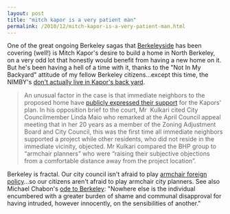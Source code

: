 ```yaml
---
layout: post
title: "mitch kapor is a very patient man"
permalink: /2010/12/mitch-kapor-is-a-very-patient-man.html
---
```


<p>One of the great ongoing Berkeley sagas that <a href="http://www.berkeleyside.com/">Berkeleyside</a> has been covering (well!) is Mitch Kapor&#39;s desire to build a home in North Berkeley, on a very odd lot that honestly would benefit from having a new home on it.  But he&#39;s been having a hell of a time with it, thanks to the &quot;Not In My Backyard&quot; attitude of my fellow Berkeley citizens...except this time, the NIMBY&#39;s <a href="http://www.berkeleyside.com/2010/12/03/mitch-kapor/">don&#39;t actually live in Kapor&#39;s back yard</a>.</p>
<blockquote>
<p>An unusual factor in the case is that immediate neighbors to the proposed home have&#0160;<a href="http://www.berkeleyside.com/2010/03/15/neighbors-express-support-for-2707-rose-street-home/">publicly expressed their support</a> for the Kapors’ plan. In his opposition brief to the court, Mr&#0160; Kulkari cited City Councilmember Linda Maio who remarked at the April Council appeal meeting that in her 20 years as a member of the Zoning Adjustment Board and City Council, this was the first time all immediate neighbors supported a project while other residents, who did not reside in the immediate vicinity, objected. Mr Kulkari compared the BHP group to “armchair planners” who were “raising their&#0160;subjective objections from a comfortable distance away from the project location”.</p>
</blockquote>
<p>Berkeley is fractal. Our city council isn&#39;t afraid to play <a href="http://www.eastbayexpress.com/92510/archives/2010/01/27/could-berkeleys-foreign-policy-help-detained-hikers-in-iran">armchair foreign policy</a>...so our citizens aren&#39;t afraid to play armchair city planners.  See also Michael Chabon&#39;s <a href="http://are.berkeley.edu/~howardr/berkeley.html">ode to Berkeley</a>: &quot;Nowhere else is the individual encumbered with a greater burden of shame and communal disapproval for having intruded, however innocently, on the sensibilities of another.&quot;</p>


